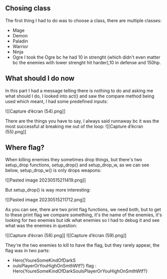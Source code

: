
## Chosing class 
The first thing I had to do was to choose a class, there are multiple classes:
- Mage 
- Demon 
- Paladin
- Warrior 
- Ninja 
- Ogre
I took the Ogre bc he had 10 in strenght (which didn't even matter bc the enemies with lower strenght hit harder),10 in defense and 150hp. 

## What should I do now
In this part I had a message telling there is nothing to do and asking me what should I do, I looked into act() and saw the compare method being used which meant, I had some predefined inputs:


![[Capture d’écran (54).png]]

There are the things you have to say, I always said runnaway bc it was the most successful at breaking me out of the loop: 
![[Capture d’écran (55).png]]

## Where flag?
When killing enemies they sometimes drop things, but there's two setup_drop functions, setup_drop() and setup_drop_w, as we can see below, setup_drop_w() is only drops weapons:

![[Pasted image 20230515211419.png]]

But setup_drop() is way more interesting:

![[Pasted image 20230515211712.png]]

As you can see, there are two print flag functions, we need both, but to get to these print flag we compare something, it's the name of the enemies, it's looking for two enemies but idk what enemies so I had to debug it and see what was the enemies in question:

![[Capture d’écran (58).png]]
![[Capture d’écran (59).png]]

They're the two enemies to kill to have the flag, but they rarely appear, the flag was in two parts:
- Hero{YoureSomeKindOfDarkS
- oulsPlayerOrYouHighOnSmthWtf?}
flag : Hero{YoureSomeKindOfDarkSoulsPlayerOrYouHighOnSmthWtf?}